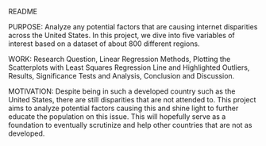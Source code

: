 README

PURPOSE: Analyze any potential factors that are causing internet disparities across the United States. 
In this project, we dive into five variables of interest based on a dataset of about 800 different 
regions. 

WORK: Research Question, Linear Regression Methods, Plotting the Scatterplots with Least Squares 
Regression Line and Highlighted Outliers, Results, Significance Tests and Analysis, 
Conclusion and Discussion.

MOTIVATION: Despite being in such a developed country such as the United States, there are still
disparities that are not attended to. This project aims to analyze potential factors causing this
and shine light to further educate the population on this issue. This will hopefully serve as a 
foundation to eventually scrutinize and help other countries that are not as developed.
